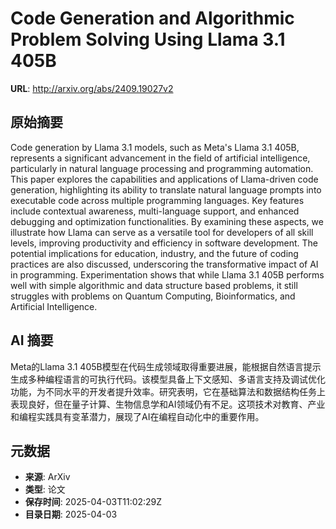 # Code Generation and Algorithmic Problem Solving Using Llama 3.1 405B

**URL**: http://arxiv.org/abs/2409.19027v2

## 原始摘要

Code generation by Llama 3.1 models, such as Meta's Llama 3.1 405B,
represents a significant advancement in the field of artificial intelligence,
particularly in natural language processing and programming automation. This
paper explores the capabilities and applications of Llama-driven code
generation, highlighting its ability to translate natural language prompts into
executable code across multiple programming languages. Key features include
contextual awareness, multi-language support, and enhanced debugging and
optimization functionalities. By examining these aspects, we illustrate how
Llama can serve as a versatile tool for developers of all skill levels,
improving productivity and efficiency in software development. The potential
implications for education, industry, and the future of coding practices are
also discussed, underscoring the transformative impact of AI in programming.
Experimentation shows that while Llama 3.1 405B performs well with simple
algorithmic and data structure based problems, it still struggles with problems
on Quantum Computing, Bioinformatics, and Artificial Intelligence.


## AI 摘要

Meta的Llama 3.1 405B模型在代码生成领域取得重要进展，能根据自然语言提示生成多种编程语言的可执行代码。该模型具备上下文感知、多语言支持及调试优化功能，为不同水平的开发者提升效率。研究表明，它在基础算法和数据结构任务上表现良好，但在量子计算、生物信息学和AI领域仍有不足。这项技术对教育、产业和编程实践具有变革潜力，展现了AI在编程自动化中的重要作用。

## 元数据

- **来源**: ArXiv
- **类型**: 论文
- **保存时间**: 2025-04-03T11:02:29Z
- **目录日期**: 2025-04-03
